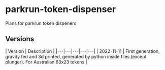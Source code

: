 # parkrun-token-dispenser
Plans for parkrun token dispeners




## Versions

| Version | Description | 
|---|---|---|---|---|
| 2022-11-11 | First generation, gravity fed and 3d printed, generated by python inside files (except plunger). For Australian 63x23 tokens |


